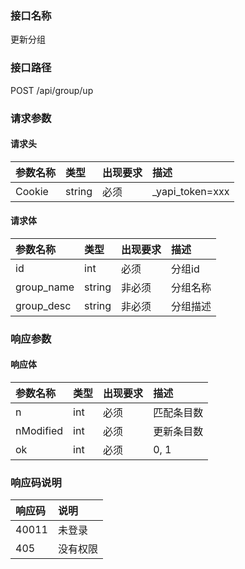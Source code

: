 ### 接口名称
更新分组

### 接口路径
POST /api/group/up

### 请求参数

#### 请求头

参数名称 | 类型   | 出现要求 | 描述
:--------|:-------|:-------|:---------------
Cookie   | string | 必须     | _yapi_token=xxx

#### 请求体

参数名称   | 类型   | 出现要求 | 描述
:----------|:-------|:-------|:----
id         | int    | 必须     | 分组id
group_name | string | 非必须   | 分组名称
group_desc | string | 非必须   | 分组描述

### 响应参数

#### 响应体

参数名称  | 类型 | 出现要求 | 描述
:---------|:-----|:-------|:-----
n         | int  | 必须     | 匹配条目数
nModified | int  | 必须     | 更新条目数
ok        | int  | 必须     | 0, 1

### 响应码说明

响应码 | 说明
:------|:----
40011  | 未登录
405    | 没有权限